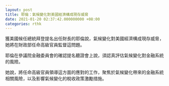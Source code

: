 ```yaml
---
layout: post
title: 耶倫：氣候變化對美國經濟構成現存威脅
date: 2021-01-20 02:37:42.000000000 +08:00
categories: rthk
---
```


獲美國候任總統拜登提名出任財長的耶倫說，氣候變化對美國經濟構成現存威脅，她將在財政部任命高級官員監督這問題。

耶倫在參議院金融委員會的確認提名聽證會上說，須認真評估氣候變化對金融系統的風險。

她說，將任命高級官員領導這方面的應對的工作，聚焦於氣候變化帶來的金融系統相關風險，以及影響氣候變化的稅收政策激勵措施。
